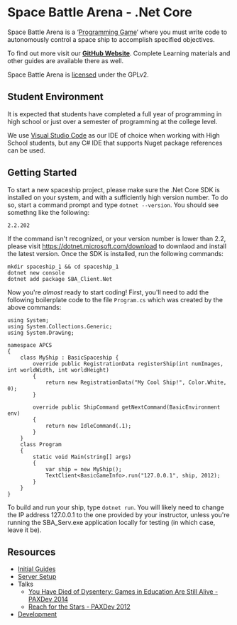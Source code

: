 Space Battle Arena - .Net Core
==============================

Space Battle Arena is a ‘[Programming Game](http://en.wikipedia.org/wiki/Programming_game)‘ where you must write code to autonomously control a space ship to accomplish specified objectives.  

To find out more visit our **[GitHub Website](http://mikeware.github.io/SpaceBattleArena)**.  Complete Learning materials and other guides are available there as well.

Space Battle Arena is [licensed](LICENSE) under the GPLv2.

Student Environment
-------------------
It is expected that students have completed a full year of programming in high school or just over a semester of programming at the college level.

We use [Visual Studio Code](https://code.visualstudio.com/) as our IDE of choice when working with High School students, but any C# IDE that supports Nuget package references can be used.

Getting Started
---------------

To start a new spaceship project, please make sure the .Net Core SDK is installed on your system, and with a sufficiently high version number. To do so, start a command prompt and type `dotnet --version`. You should see somethng like the following:

```
2.2.202
```

If the command isn't recognized, or your version number is lower than 2.2, please visit https://dotnet.microsoft.com/download to downlaod and install the latest version. Once the SDK is installed, run the following commands:

```
mkdir spaceship_1 && cd spaceship_1
dotnet new console
dotnet add package SBA_Client.Net
```

Now you're *almost* ready to start coding!  First, you'll need to add the following boilerplate code to the file `Program.cs` which was created by the above commands:

```
using System;
using System.Collections.Generic;
using System.Drawing;

namespace APCS
{
    class MyShip : BasicSpaceship {
	    override public RegistrationData registerShip(int numImages, int worldWidth, int worldHeight)
        {
            return new RegistrationData("My Cool Ship!", Color.White, 0);
        }

	    override public ShipCommand getNextCommand(BasicEnvironment env)
        {
            return new IdleCommand(.1);
        }
    }
    class Program
    {
        static void Main(string[] args)
        {
            var ship = new MyShip();
            TextClient<BasicGameInfo>.run("127.0.0.1", ship, 2012);
        }
    }
}
```

To build and run your ship, type `dotnet run`.  You will likely need to change the IP address 127.0.0.1 to the one provided by your instructor, unless you're running the SBA_Serv.exe application locally for testing (in which case, leave it be).

Resources
---------
* [Initial Guides](http://mikeware.github.io/SpaceBattleArena/client/guides/)
* [Server Setup](http://mikeware.github.io/SpaceBattleArena/server/)
* Talks
    * [You Have Died of Dysentery: Games in Education Are Still Alive - PAXDev 2014](http://www.mikeware.com/2014/08/you-have-died-of-dysentery-games-in-education-are-still-alive/)
    * [Reach for the Stars - PAXDev 2012](http://www.mikeware.com/2012/09/reach-for-the-stars-educating-the-next-generation-using-games/)
* [Development](http://mikeware.github.io/SpaceBattleArena/dev)


